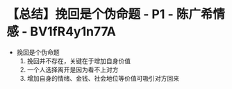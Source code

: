 # 【总结】挽回是个伪命题 - P1 - 陈广希情感 - BV1fR4y1n77A

-   挽回是个伪命题
    1.  挽回并不存在，关键在于增加自身价值
    2.  一个人选择离开是因为看不上对方
    3.  增加自身的情绪、金钱、社会地位等价值可吸引对方回来